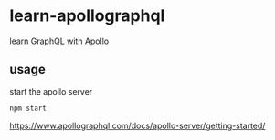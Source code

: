# learn-apollographql
learn GraphQL with Apollo

## usage
start the apollo server 
```bash
npm start
```
https://www.apollographql.com/docs/apollo-server/getting-started/
